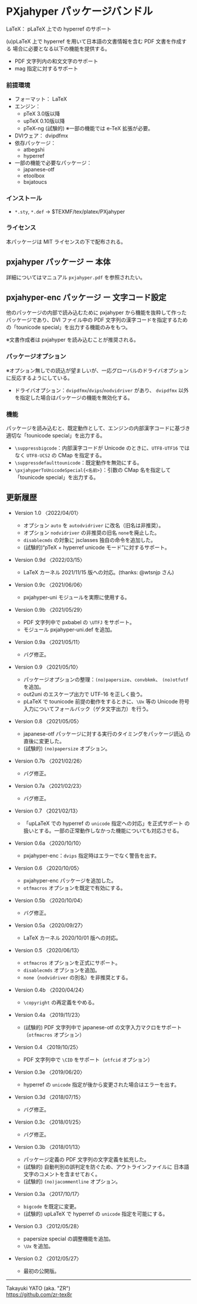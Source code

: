 PXjahyper パッケージバンドル
============================

LaTeX： pLaTeX 上での hyperref のサポート

(u)pLaTeX 上で hyperref を用いて日本語の文書情報を含む PDF 文書を作成する
場合に必要となる以下の機能を提供する。

  * PDF 文字列内の和文文字のサポート
  * mag 指定に対するサポート

### 前提環境

  * フォーマット： LaTeX
  * エンジン：
      - pTeX 3.0版以降
      - upTeX 0.10版以降
      - pTeX-ng (試験的)
    ※一部の機能では e-TeX 拡張が必要。
  * DVIウェア： dvipdfmx
  * 依存パッケージ：
      - atbegshi
      - hyperref
  * 一部の機能で必要なパッケージ：
      - japanese-otf
      - etoolbox
      - bxjatoucs

### インストール

  - `*.sty`, `*.def` → $TEXMF/tex/platex/PXjahyper

### ライセンス

本パッケージは MIT ライセンスの下で配布される。


pxjahyper パッケージ ー 本体
----------------------------

詳細についてはマニュアル `pxjahyper.pdf` を参照されたい。


pxjahyper-enc パッケージ ー 文字コード設定
------------------------------------------

他のパッケージの内部で読み込むために pxjahyper から機能を抜粋して作った
パッケージであり、DVI ファイル中の PDF 文字列の漢字コードを指定するため
の「tounicode special」を出力する機能のみをもつ。

※文書作成者は pxjahyper を読み込むことが推奨される。

### パッケージオプション

※オプション無しでの読込が望ましいが、一応グローバルのドライバオプション
に反応するようにしている。

  * ドライバオプション：`dvipdfmx`/`dvips`/`nodvidriver` があり、
    `dvipdfmx` 以外を指定した場合はパッケージの機能を無効化する。

### 機能

パッケージを読み込むと、既定動作として、エンジンの内部漢字コードに基づき
適切な「tounicode special」を出力する。

  * `\suppressbigcode`：内部漢字コードが Unicode のときに、`UTF8-UTF16`
    ではなく `UTF8-UCS2` の CMap を指定する。
  * `\suppressdefaulttounicode`：既定動作を無効にする。
  * `\pxjahyperToUnicodeSpecial{<名前>}`：引数の CMap 名を指定して
    「tounicode special」を出力する。


更新履歴
--------

  * Version 1.0  〈2022/04/01〉
      - オプション `auto` を `autodvidriver` に改名（旧名は非推奨）。
      - オプション `nodvidriver` の非推奨の旧名 `none`を廃止した。
      - `disablecmds` の対象に jsclasses 独自の命令を追加した。
      - (試験的)“pTeX + hyperref unicode モード”に対するサポート。

  * Version 0.9d 〈2022/03/15〉
      - LaTeX カーネル 2021/11/15 版への対応。(thanks: @wtsnjp さん)

  * Version 0.9c 〈2021/06/06〉
      - pxjahyper-uni モジュールを実際に使用する。

  * Version 0.9b 〈2021/05/29〉
      - PDF 文字列中で pxbabel の `\UTFJ` をサポート。
      - モジュール pxjahyper-uni.def を追加。

  * Version 0.9a 〈2021/05/11〉
      - バグ修正。

  * Version 0.9  〈2021/05/10〉
      - パッケージオプションの整理：`(no)papersize`、`convbkmk`、
        `(no)otfutf` を追加。
      - out2uni のエスケープ出力で UTF-16 を正しく扱う。
      - pLaTeX で tounicode 前提の動作をするときに、`\Ux` 等の Unicode
        符号入力についてフォールバック（ゲタ文字出力）を行う。

  * Version 0.8  〈2021/05/05〉
      - japanese-otf パッケージに対する実行のタイミングをパッケージ読込
        の直後に変更した。
      - (試験的) `(no)papersize` オプション。

  * Version 0.7b 〈2021/02/26〉
      - バグ修正。

  * Version 0.7a 〈2021/02/23〉
      - バグ修正。

  * Version 0.7  〈2021/02/13〉
      - 「upLaTeX での hyperref の `unicode` 指定への対応」を正式サポート
        の扱いとする。一部の正常動作しなかった機能についても対応させる。

  * Version 0.6a 〈2020/10/10〉
      - pxjahyper-enc：`dvips` 指定時はエラーでなく警告を出す。

  * Version 0.6  〈2020/10/05〉
      - pxjahyper-enc パッケージを追加した。
      - `otfmacros` オプションを既定で有効にする。

  * Version 0.5b 〈2020/10/04〉
      - バグ修正。

  * Version 0.5a 〈2020/09/27〉
      - LaTeX カーネル 2020/10/01 版への対応。

  * Version 0.5  〈2020/06/13〉
      - `otfmacros` オプションを正式にサポート。
      - `disablecmds` オプションを追加。
      - `none`（`nodvidriver` の別名）を非推奨とする。

  * Version 0.4b 〈2020/04/24〉
      - `\copyright` の再定義をやめる。

  * Version 0.4a 〈2019/11/23〉
      - (試験的) PDF 文字列中で japanese-otf の文字入力マクロをサポート
        （`otfmacros` オプション）

  * Version 0.4  〈2019/10/25〉
      - PDF 文字列中で `\CID` をサポート（`otfcid` オプション）

  * Version 0.3e 〈2019/06/20〉
      - hyperref の `unicode` 指定が後から変更された場合はエラーを出す。

  * Version 0.3d 〈2018/07/15〉
      - バグ修正。

  * Version 0.3c 〈2018/01/25〉
      - バグ修正。

  * Version 0.3b 〈2018/01/13〉
      - パッケージ定義の PDF 文字列の文字定義を拡充した。
      - (試験的) 自動判別の誤判定を防ぐため、アウトラインファイルに
        日本語文字のコメントを含ませておく。
      - (試験的) `(no)jacommentline` オプション。

  * Version 0.3a 〈2017/10/17〉
      - `bigcode` を既定に変更。
      - (試験的) upLaTeX で hyperref の `unicode` 指定を可能にする。

  * Version 0.3  〈2012/05/28〉
      - papersize special の調整機能を追加。
      - `\Ux` を追加。

  * Version 0.2  〈2012/05/27〉
      - 最初の公開版。

--------------------
Takayuki YATO (aka. "ZR")  
https://github.com/zr-tex8r
